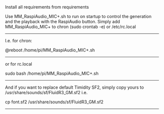 
Install all requirements from requirements

Use MM_RaspiAudio_MIC+.sh to run on startup to control the generation and the playback with the RaspiAudio button.
Simply add MM_RaspiAudio_MIC+ to chron (sudo crontab -e) or /etc/rc.local
***
I.e. for chron:

@reboot /home/pi/MM_RaspiAudio_MIC+.sh
***
or for rc.local

sudo bash /home/pi/MM_RaspiAudio_MIC+.sh
***
And if you want to replace default Timidity SF2, simply copy yours to /usr/share/sounds/sf/FluidR3_GM.sf2
i.e.

cp font.sf2 /usr/share/sounds/sf/FluidR3_GM.sf2
***

